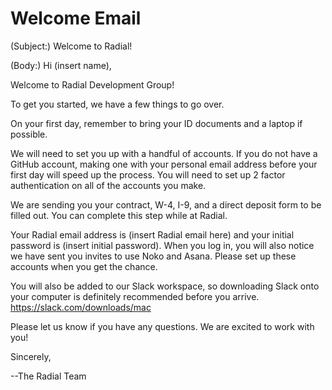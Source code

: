 # Welcome Email

(Subject:) Welcome to Radial!

(Body:)
Hi (insert name),

Welcome to Radial Development Group!

To get you started, we have a few things to go over.

On your first day, remember to bring your ID documents and a laptop if possible. 

We will need to set you up with a handful of accounts. If you do not have a
GitHub account, making one with your personal email address before your first day will speed up the process.
You will need to set up
2 factor authentication on all of the accounts you make.

We are sending you your contract, W-4, I-9, and a direct deposit form to be filled
out. You can complete this step while at Radial.

Your Radial email address is (insert Radial email here) and your initial password
is (insert initial password). When you log in, you will also notice we have sent
you invites to use Noko and Asana. Please set up these accounts when you get the chance.

You will also be added to our Slack workspace, so downloading Slack onto your
computer is definitely recommended before you arrive. https://slack.com/downloads/mac

Please let us know if you have any questions. We are excited to work with you!

Sincerely,

--The Radial Team
